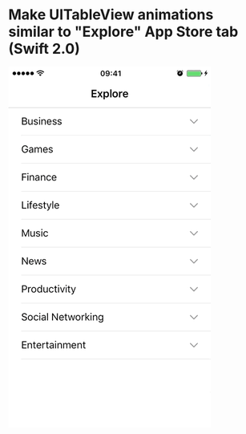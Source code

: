 # Make UITableView animations similar to "Explore" App Store tab (Swift 2.0)

![Animation example](https://github.com/DeSmart/explore-view-controller/blob/master/example.gif)
